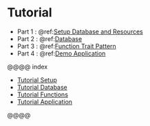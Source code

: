# Tutorial

* Part 1 : @ref:[Setup Database and Resources](setup.md)
* Part 2 : @ref:[Database](database.md)
* Part 3 : @ref:[Function Trait Pattern](functions.md)
* Part 4 : @ref:[Demo Application](application.md)

@@@@ index

 - [Tutorial Setup](setup.md)
 - [Tutorial Database](database.md)
 - [Tutorial Functions](functions.md)
 - [Tutorial Application](application.md)

@@@@
